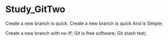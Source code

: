 # Study_GitTwo
Create a new branch is quick.
Create a new branch is quick And is Simple;

Create a new branch with no-ff;
Git is free software;
Git stash test;	
